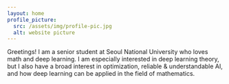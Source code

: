 ```yaml
---
layout: home
profile_picture:
  src: /assets/img/profile-pic.jpg
  alt: website picture
---
```


<p>
  Greetings! I am a senior student at Seoul National University who loves math and deep learning. I am especially interested in deep learning theory, but I also have a broad interest in optimization, reliable & understandable AI, and how deep learning can be applied in the field of mathematics.  
</p>
<p>
  
</p>
